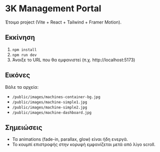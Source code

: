 # 3K Management Portal

Έτοιμο project (Vite + React + Tailwind + Framer Motion).

## Εκκίνηση
1. `npm install`
2. `npm run dev`
3. Άνοιξε το URL που θα εμφανιστεί (π.χ. http://localhost:5173)

## Εικόνες
Βάλε τα αρχεία:
- `/public/images/machines-container-bg.jpg`
- `/public/images/machine-simple1.jpg`
- `/public/images/machine-simple2.jpg`
- `/public/images/machine-dashboard.jpg`

## Σημειώσεις
- Τα animations (fade-in, parallax, glow) είναι ήδη ενεργά.
- Το κουμπί επιστροφής στην κορυφή εμφανίζεται μετά από λίγο scroll.
